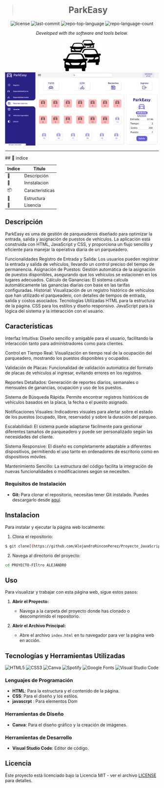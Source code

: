 >  <h1  align="center">ParkEasy</h1>  </p>

   <p align="center">
	<img src="https://img.shields.io/github/license/AlejandroRinconPerez/CV-Practica?style=flat&color=0080ff" alt="license">
	<img src="https://img.shields.io/github/last-commit/AlejandroRinconPerez/CV-Practica?style=flat&logo=git&logoColor=white&color=0080ff" alt="last-commit">
	<img src="https://img.shields.io/github/languages/top/AlejandroRinconPerez/CV-Practica?style=flat&color=0080ff" alt="repo-top-language">
	<img src="https://img.shields.io/github/languages/count/AlejandroRinconPerez/CV-Practica?style=flat&color=0080ff" alt="repo-language-count">
<p>
<p align="center">
		<em>Developed with the software and tools below.</em>
</p>
<p align="center">

<img src="./Archivos/Maqueta Parqueadero  (2).png" alt="">
	
<img src="./Archivos/parquesalida.png" alt="">
</p>
<hr>
## 🔗 indice

| Indice | Titulo  |
|--|--|
| 📍 | Descripción |
| 🧩 | Innstalacion |
| 📦 | Caracteristicas |
| 🧩 | Estructura |
| 🤝 |Lisencia |


## Descripción
ParkEasy es uma de gestión de parqueaderos diseñado para optimizar la entrada, salida y asignación de puestos de vehículos. La aplicación está construida con HTML, JavaScript y CSS, y proporciona un flujo sencillo y eficiente para manejar la operativa diaria de un parqueadero.

Funcionalidades
Registro de Entrada y Salida: Los usuarios pueden registrar la entrada y salida de vehículos, llevando un control preciso del tiempo de permanencia.
Asignación de Puestos: Gestión automática de la asignación de puestos disponibles, asegurando que los vehículos se estacionen en los lugares adecuados.
Cálculo de Ganancias: El sistema calcula automáticamente las ganancias diarias con base en las tarifas configuradas.
Historial: Visualización de un registro histórico de vehículos que han utilizado el parqueadero, con detalles de tiempos de entrada, salida y costos asociados.
Tecnologías Utilizadas
HTML para la estructura de la página.
CSS para los estilos y diseño responsivo.
JavaScript para la lógica del sistema y la interacción con el usuario.


## Características

Interfaz Intuitiva: Diseño sencillo y amigable para el usuario, facilitando la interacción tanto para administradores como para clientes.

Control en Tiempo Real: Visualización en tiempo real de la ocupación del parqueadero, mostrando los puestos disponibles y ocupados.

Validación de Placas: Funcionalidad de validación automática del formato de placas de vehículos al ingresar, evitando errores en los registros.

Reportes Detallados: Generación de reportes diarios, semanales o mensuales de ganancias, ocupación y uso de los puestos.

Sistema de Búsqueda Rápida: Permite encontrar registros históricos de vehículos basados en la placa, la fecha o el puesto asignado.

Notificaciones Visuales: Indicadores visuales para alertar sobre el estado de los puestos (ocupado, libre, reservado) y sobre la duración del parqueo.

Escalabilidad: El sistema puede adaptarse fácilmente para gestionar diferentes tamaños de parqueadero y puede ser personalizado según las necesidades del cliente.

Sistema Responsive: El diseño es completamente adaptable a diferentes dispositivos, permitiendo el uso tanto en ordenadores de escritorio como en dispositivos móviles.

Mantenimiento Sencillo: La estructura del código facilita la integración de nuevas funcionalidades o modificaciones según se necesiten.


### Requisitos de Instalación

- **Git:** Para clonar el repositorio, necesitas tener Git instalado. Puedes descargarlo desde [aquí](https://git-scm.com/).


## Instalacion
Para instalar y ejecutar la página web localmente:

   1. Clona el repositorio:
   ```bash
   $ git clone[(https://github.com/AlejandroRinconPerez/Proyecto_JavaScript_AlejandroRinconPerez.git)
   ```
   2. Navega al directorio del proyecto:
   
   ```bash
   cd PROYECTO-FIltro ALEJANDRO
   ```

## Uso
Para visualizar y trabajar con esta página web, sigue estos pasos:
1. **Abrir el Proyecto:**
   - Navega a la carpeta del proyecto donde has clonado o descomprimido el repositorio.
     
2. **Abrir el Archivo Principal:**
   - Abre el archivo `index.html` en tu navegador para ver la página web en acción.



## Tecnologías y Herramientas Utilizadas

![HTML5](https://img.shields.io/badge/html5-%23E34F26.svg?style=for-the-badge&logo=html5&logoColor=white)
![CSS3](https://img.shields.io/badge/css3-%231572B6.svg?style=for-the-badge&logo=css3&logoColor=white)
![Canva](https://img.shields.io/badge/Canva-%2300C4CC.svg?style=for-the-badge&logo=canva&logoColor=white)
![Spotify](https://img.shields.io/badge/Spotify-%231ED760.svg?style=for-the-badge&logo=spotify&logoColor=white)
![Google Fonts](https://img.shields.io/badge/Google%20Fonts-%23F5F5F5.svg?style=for-the-badge&logo=googlefonts&logoColor=black)
![Visual Studio Code](https://img.shields.io/badge/Visual%20Studio%20Code-%230078d7.svg?style=for-the-badge&logo=visual-studio-code&logoColor=white)

### Lenguajes de Programación
- **HTML**: Para la estructura y el contenido de la página.
- **CSS**: Para el diseño y los estilos.
- **javascrpt** : Para elementos Dom 

### Herramientas de Diseño
- **Canva**: Para el diseño gráfico y la creación de imágenes.



### Herramientas de Desarrollo
- **Visual Studio Code**: Editor de código.
  
## Licencia

Este proyecto está licenciado bajo la Licencia MIT - ver el archivo [LICENSE](LICENSE) para detalles.




